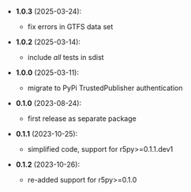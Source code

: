 - **1.0.3** (2025-03-24):
    - fix errors in GTFS data set

- **1.0.2** (2025-03-14):
    - include *all* tests in sdist

- **1.0.0** (2025-03-11):
    - migrate to PyPi TrustedPublisher authentication

- **0.1.0** (2023-08-24):
    - first release as separate package

- **0.1.1** (2023-10-25):
    - simplified code, support for r5py>=0.1.1.dev1

- **0.1.2** (2023-10-26):
    - re-added support for r5py>=0.1.0
